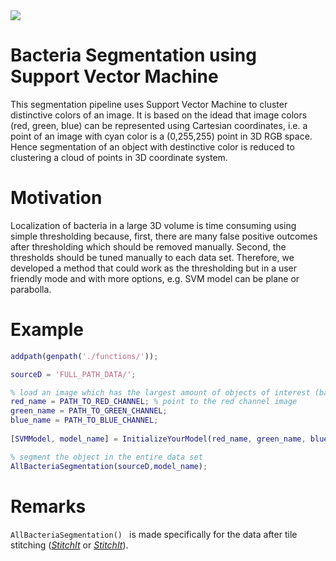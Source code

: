 <img src="https://github.com/Fouga/StitchIt/blob/gh-pages/images/bacteria.png" />

# Bacteria Segmentation using Support Vector Machine

This segmentation pipeline uses Support Vector Machine to cluster distinctive colors of an image. It is based on the idead that image colors (red, green, blue) can be represented using Cartesian coordinates, i.e. a point of an image with cyan color is a (0,255,255) point in 3D RGB space. Hence segmentation of an object with destinctive color is reduced to clustering a cloud of points in 3D coordinate system. 

# Motivation

Localization of bacteria in a large 3D volume is time consuming using simple thresholding because, first, there are many false positive outcomes after thresholding which should be removed manually. Second, the thresholds should be tuned manually to each data set. Therefore, we developed a method that could work as the thresholding but in a user friendly mode and with more options, e.g. SVM model can be plane or parabolla.  


# Example
```Matlab
addpath(genpath('./functions/'));

sourceD = 'FULL_PATH_DATA/';

% load an image which has the largest amount of objects of interest (bacteria)
red_name = PATH_TO_RED_CHANNEL; % point to the red channel image
green_name = PATH_TO_GREEN_CHANNEL;
blue_name = PATH_TO_BLUE_CHANNEL;
 
[SVMModel, model_name] = InitializeYourModel(red_name, green_name, blue_name);

% segment the object in the entire data set
AllBacteriaSegmentation(sourceD,model_name);

```

# Remarks

```AllBacteriaSegmentation() ``` is made specifically for the data after tile stitching ([*StitchIt*](https://github.com/Fouga/StitchIt/) or [*StitchIt*](https://github.com/BaselLaserMouse/StitchIt)).
